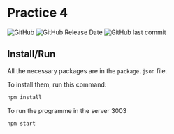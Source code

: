 # Practice 4

![GitHub](https://img.shields.io/github/license/lfresnog/Practica_4)
![GitHub Release Date](https://img.shields.io/github/release-date/lfresnog/Practica_4)
![GitHub last commit](https://img.shields.io/github/last-commit/lfresnog/Practica_4)

## Install/Run

All the necessary packages are in the `package.json` file.

To install them, run this command:

```js
npm install
```

To run the programme in the server 3003

```js
npm start
```